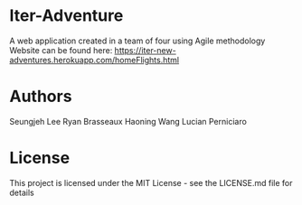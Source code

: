 # Iter-Adventure
A web application created in a team of four using Agile methodology
Website can be found here: https://iter-new-adventures.herokuapp.com/homeFlights.html

# Authors
Seungjeh Lee
Ryan Brasseaux
Haoning Wang
Lucian Perniciaro

# License
This project is licensed under the MIT License - see the LICENSE.md file for details
